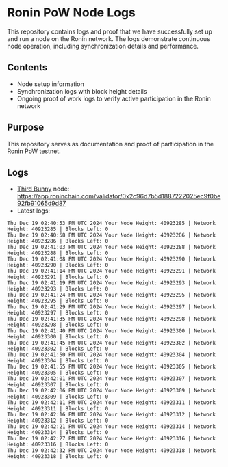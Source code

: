 # Ronin PoW Node Logs

This repository contains logs and proof that we have successfully set up and run a node on the Ronin network. The logs demonstrate continuous node operation, including synchronization details and performance.

## Contents

- Node setup information
- Synchronization logs with block height details
- Ongoing proof of work logs to verify active participation in the Ronin network

## Purpose

This repository serves as documentation and proof of participation in the Ronin PoW testnet.

## Logs

- [Third Bunny](https://thirdbunny.xyz/) node: https://app.roninchain.com/validator/0x2c96d7b5d1887222025ec9f0be92fb91065d9d87
- Latest logs:
```
Thu Dec 19 02:40:53 PM UTC 2024 Your Node Height: 40923285 | Network Height: 40923285 | Blocks Left: 0
Thu Dec 19 02:40:58 PM UTC 2024 Your Node Height: 40923286 | Network Height: 40923286 | Blocks Left: 0
Thu Dec 19 02:41:03 PM UTC 2024 Your Node Height: 40923288 | Network Height: 40923288 | Blocks Left: 0
Thu Dec 19 02:41:08 PM UTC 2024 Your Node Height: 40923290 | Network Height: 40923290 | Blocks Left: 0
Thu Dec 19 02:41:14 PM UTC 2024 Your Node Height: 40923291 | Network Height: 40923291 | Blocks Left: 0
Thu Dec 19 02:41:19 PM UTC 2024 Your Node Height: 40923293 | Network Height: 40923293 | Blocks Left: 0
Thu Dec 19 02:41:24 PM UTC 2024 Your Node Height: 40923295 | Network Height: 40923295 | Blocks Left: 0
Thu Dec 19 02:41:29 PM UTC 2024 Your Node Height: 40923297 | Network Height: 40923297 | Blocks Left: 0
Thu Dec 19 02:41:35 PM UTC 2024 Your Node Height: 40923298 | Network Height: 40923298 | Blocks Left: 0
Thu Dec 19 02:41:40 PM UTC 2024 Your Node Height: 40923300 | Network Height: 40923300 | Blocks Left: 0
Thu Dec 19 02:41:45 PM UTC 2024 Your Node Height: 40923302 | Network Height: 40923302 | Blocks Left: 0
Thu Dec 19 02:41:50 PM UTC 2024 Your Node Height: 40923304 | Network Height: 40923304 | Blocks Left: 0
Thu Dec 19 02:41:55 PM UTC 2024 Your Node Height: 40923305 | Network Height: 40923305 | Blocks Left: 0
Thu Dec 19 02:42:01 PM UTC 2024 Your Node Height: 40923307 | Network Height: 40923307 | Blocks Left: 0
Thu Dec 19 02:42:06 PM UTC 2024 Your Node Height: 40923309 | Network Height: 40923309 | Blocks Left: 0
Thu Dec 19 02:42:11 PM UTC 2024 Your Node Height: 40923311 | Network Height: 40923311 | Blocks Left: 0
Thu Dec 19 02:42:16 PM UTC 2024 Your Node Height: 40923312 | Network Height: 40923312 | Blocks Left: 0
Thu Dec 19 02:42:21 PM UTC 2024 Your Node Height: 40923314 | Network Height: 40923314 | Blocks Left: 0
Thu Dec 19 02:42:27 PM UTC 2024 Your Node Height: 40923316 | Network Height: 40923316 | Blocks Left: 0
Thu Dec 19 02:42:32 PM UTC 2024 Your Node Height: 40923318 | Network Height: 40923318 | Blocks Left: 0
```
